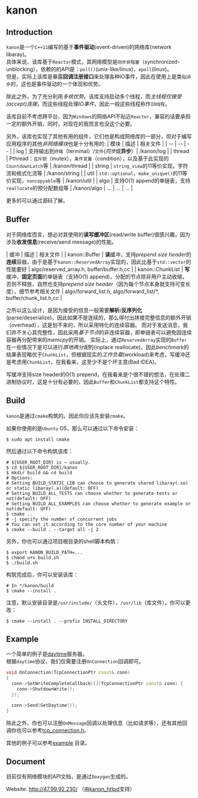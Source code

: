 # kanon
## Introduction
`kanon`是一个`C++11`编写的基于**事件驱动**(event-driven)的网络库(network libaray)。<br>
具体来说，该库基于`Reactor`模式，其网络模型是`同步非阻塞`（synchronized-unblocking），依赖的的API是：`poll()`(unix-like/linux)，`epoll`(linux)。<br>
但是，实际上该库是暴露**回调注册接口**来处理各种IO事件，因此在使用上是类似`异步`的，这也是事件驱动的一个体现和优势。

除此之外，为了充分利用*多核优势*，该库支持启动多个线程，而*主线程仅接受(accept)连接*，而这些线程处理*IO事件*，因此一般这些线程称作`IO线程`。

该库目前不考虑跨平台，因为`Windows`的网络API不贴近`Reactor`，兼容的话要承担一定的额外开销，同时，对现在的我而言也没这个必要。

另外，该库也实现了其他有用的组件，它们也是构成网络库的一部分，但对于编写应用程序的其他*非网络模块*也是十分有用的:
| 模块 | 描述 | 相关文件 |
| -- | -- | -- |
| log | 支持输出到`终端`（terminal）/`文件`(*同步*或**异步**）| /kanon/log |
| thread | Pthread：`互斥锁`（mutex），`条件变量`（condition），以及基于此实现的`CountdownLatch`等 | /kanon/thread |
| string | `string_view`的11等价实现，字符流和格式化流等 | /kanon/string |
| util | `std::optional`，`make_unique()`的11等价实现，`noncopyable`等 | /kanon/util |
| algo | 支持O(1) append的单链表，支持`reallocate`的预分配数组等 | /kanon/algo
| ... | ... | ... |

更多的可以通过源码了解。

## Buffer
对于网络库而言，想必对其使用的**读写缓冲区**(read/write buffer)很感兴趣，因为涉及**收发信息**(receive/send message)的性能。

| 缓冲 | 描述 | 相关文件 |
| kanon::Buffer | **读**缓冲，支持*prepend size header*的**连续**容器，由于是基于`kanon::ReservedArray`实现的，因此比基于`std::vector`的性能要好 | algo/reserved_array.h, buffer/buffer.h,cc | 
| kanon::ChunkList | **写**缓冲，**固定页面**的单链表（支持O(1) append)，分配的节点除非用户主动收缩，否则不释放，自然也支持*prepend size header*（因为每个节点本身就支持可变长度），细节参考相关文件 | algo/forward_list.h, algo/forward_list/\*, buffer/chunk_list.h,cc |

之所以这么设计，是因为接受的信息一般需要**解析**/**反序列化**(parse/deserialize)，因此如果不是连续的，那么得付出拼接完整信息的额外开销（overhead），这是划不来的，所以采用特化的连续容器。
而对于发送消息，我们并不关心其完整性，因此采用*基于节点*的非连续容器，即单链表可以避免因连续容器再分配带来的*memcpy*的开销。
实际上，通过`ReservedArray`实现的`Buffer`在一些情况下是可以进行*原地再分配*的(inplace reallocate)，因此*benchmark*的结果表现略优于`ChunkList`，但根据现实的*工作负载*(workload)来考虑，写缓冲还是考虑用`ChunkList`，在我看来，这至少不是个坏主意(Bad IDEA)。

写缓冲支持size header的O(1) prepend，在我看来是个很不错的想法，在处理二进制协议时，这是十分有必要的，因此`Buffer`和`ChunkList`都支持这个特性。

## Build
`kanon`是通过`cmake`构筑的。因此你应该先安装`cmake`。

如果你使用的是`Ubuntu` OS，那么可以通过以下命令安装：
```shell
$ sudo apt install cmake
```

然后通过以下命令构筑该库：
```shell
# ${USER_ROOT_DIR} is ~ usually.
$ cd ${USER_ROOT_DIR}/kanon
$ mkdir build && cd build
# Options:
# Setting BUILD_STATIC_LIB can choose to generate shared libaray(.so) or static libaray(.a)(default: OFF)
# Setting BUILD_ALL_TESTS can choose whether to generate tests or not(default: OFF)
# Setting BUILD_ALL_EXAMPLES can choose whether to generate example or not(default: OFF)
$ cmake ..
# -j specify the number of concurrent jobs
# You can set it according to the core number of your machine
$ cmake --build . --target all -j 2
```
另外，你也可以通过项目根目录的shell脚本构筑：
```shell
$ export KANON_BUILD_PATH=...
$ chmod u+x build.sh
$ ./build.sh
```

构筑完成后，你可以安装该库：
```shell
# In */kanon/build
$ cmake --install .
```

注意，默认安装目录是`/usr/include/`（头文件），`/usr/lib`（库文件）。你可以更改：
```shell
$ cmake --install . --prefix INSTALL_DIRECTORY 
```

## Example
一个简单的例子是[daytime](https://www.ietf.org/rfc/rfc867.txt)服务器。<br>
根据`daytime`协议，我们仅需要注册`OnConnection`回调即可。
```cpp
void OnConnection(TcpConnectionPtr const& conn)
{
  conn->SetWriteCompleteCallback([](TcpConnectionPtr const& conn) {
    conn->ShutdownWrite();
  });

  conn->Send(GetDaytime());
}
```
除此之外，你也可以注册`OnMessage`回调以处理信息（比如请求等），还有其他回调你也可以参考[tcp_connection.h](https://github.com/Conzxy/kanon/blob/master/kanon/net/tcp_connection.h)。

其他的例子可以参考[example](https://github.com/Conzxy/kanon/tree/master/example) 目录。
## Document
目前仅有网络模块的API文档，是通过`Doxygen`生成的。

Website: http://47.99.92.230/
（由[kanon_httpd](https://github.com/Conzxy/kanon_httpd)支持）
